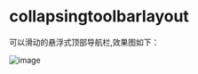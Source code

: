 # collapsingtoolbarlayout
可以滑动的悬浮式顶部导航栏,效果图如下：


![image](https://github.com/ll418718/collapsingtoolbarlayout-master/demo.gif)
